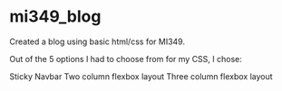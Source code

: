 # mi349_blog

Created a blog using basic html/css for MI349.

Out of the 5 options I had to choose from for my CSS, 
I chose:

Sticky Navbar
Two column flexbox layout 
Three column flexbox layout 
